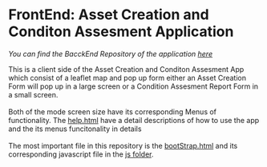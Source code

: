 # FrontEnd: Asset Creation and Conditon Assesment Application
*You can find the BacckEnd Repository of the application [here](https://github.com/AlinZohari/RESTfulAPI-AssetsManagement)*
 
 This is a client side of the  Asset Creation and Conditon Assesment App which consist of a leaflet map and pop up form
 either an Asset Creation Form will pop up in a large screen or a Condition Assesment Report Form in a small screen. <br>
 <br>
 Both of the mode screen size have its corresponding Menus of functionality.
 The [help.html](https://github.com/AlinZohari/APP-AssetsManagement/blob/main/help.html) have a detail descriptions of how to use the app and the its menus funcitonality in details  <br>
 <br>
 The most important file in this repository is the [bootStrap.html](https://github.com/AlinZohari/APP-AssetsManagement/blob/main/bootStrap.html) and its corresponding javascript file in the [js folder](https://github.com/AlinZohari/APP-AssetsManagement/tree/main/js).

